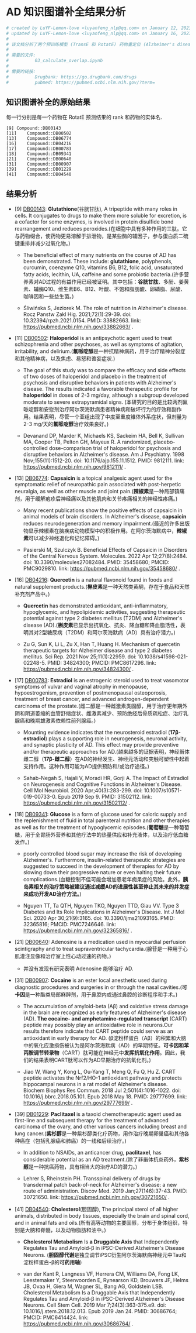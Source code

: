 # AD 知识图谱补全结果分析

```python
# created by LuYF-Lemon-love <luyanfeng_nlp@qq.com> on January 12, 2023
# updated by LuYF-Lemon-love <luyanfeng_nlp@qq.com> on January 16, 2023
#
# 该文档分析了两个预训练模型 (TransE 和 RotatE) 药物重定位 (Alzheimer's disease) 重叠的药物.
#
# 需要的文件:
#          03_calculate_overlap.ipynb
#
# 需要的链接:
#          Drugbank: https://go.drugbank.com/drugs
#          pubmed: https://pubmed.ncbi.nlm.nih.gov/?term=
```

## 知识图谱补全的原始结果

每一行分别是每一个药物在 RotatE 预测结果的 rank 和药物的实体名.

```shell
[9]	Compound::DB00143
[11]	Compound::DB00502
[13]	Compound::DB06774
[16]	Compound::DB04216
[17]	Compound::DB00783
[18]	Compound::DB09341
[21]	Compound::DB00640
[31]	Compound::DB00907
[39]	Compound::DB01229
[41]	Compound::DB04540
```

## 结果分析

- [9] [DB00143](https://go.drugbank.com/drugs/DB00143): **Glutathione**(谷胱甘肽), A tripeptide with many roles in cells. It conjugates to drugs to make them more soluble for excretion, is a cofactor for some enzymes, is involved in protein disulfide bond rearrangement and reduces peroxides.(在细胞中具有多种作用的三肽。它与药物缀合，使药物更易溶解于排泄物，是某些酶的辅因子，参与蛋白质二硫键重排并减少过氧化物。)

   - The beneficial effect of many nutrients on the course of AD has been demonstrated. These include: **glutathione**, polyphenols, curcumin, coenzyme Q10, vitamins B6, B12, folic acid, unsaturated fatty acids, lecithin, UA, caffeine and some probiotic bacteria.(许多营养素对AD过程的有益作用已经被证明。其中包括：**谷胱甘肽**、多酚、姜黄素、辅酶Q10、维生素B6、B12、叶酸、不饱和脂肪酸、卵磷脂、尿酸、咖啡因和一些益生菌。)
   
   - Śliwińska S, Jeziorek M. The role of nutrition in Alzheimer's disease. Rocz Panstw Zakl Hig. 2021;72(1):29-39. doi: 10.32394/rpzh.2021.0154. PMID: 33882663. link: https://pubmed.ncbi.nlm.nih.gov/33882663/ .

- [11] [DB00502](https://go.drugbank.com/drugs/DB00502): **Haloperidol** is an antipsychotic agent used to treat schizophrenia and other psychoses, as well as symptoms of agitation, irritability, and delirium.(**氟哌啶醇**是一种抗精神病药，用于治疗精神分裂症和其他精神病，以及焦虑、易怒和谵妄症状.)

   - The goal of this study was to compare the efficacy and side effects of two doses of haloperidol and placebo in the treatment of psychosis and disruptive behaviors in patients with Alzheimer's disease. The results indicated a favorable therapeutic profile for **haloperidol** in doses of 2-3 mg/day, although a subgroup developed moderate to severe extrapyramidal signs. (本研究的目的是比较两剂氟哌啶醇和安慰剂治疗阿尔茨海默病患者精神病和破坏行为的疗效和副作用。结果表明，尽管一个亚组出现了中度至重度锥体外系症状，但剂量为2-3 mg/天的**氟哌啶醇**治疗效果良好。)
   
   - Devanand DP, Marder K, Michaels KS, Sackeim HA, Bell K, Sullivan MA, Cooper TB, Pelton GH, Mayeux R. A randomized, placebo-controlled dose-comparison trial of haloperidol for psychosis and disruptive behaviors in Alzheimer's disease. Am J Psychiatry. 1998 Nov;155(11):1512-20. doi: 10.1176/ajp.155.11.1512. PMID: 9812111. link: https://pubmed.ncbi.nlm.nih.gov/9812111/ .

- [13] [DB06774](https://go.drugbank.com/drugs/DB06774): **Capsaicin** is a topical analgesic agent used for the symptomatic relief of neuropathic pain associated with post-herpetic neuralgia, as well as other muscle and joint pain.(**辣椒素**是一种局部镇痛剂，用于缓解疱疹后神经痛以及其他肌肉和关节疼痛相关的神经性疼痛。)

   - Many recent publications show the positive effects of capsaicin in animal models of brain disorders. In Alzheimer's disease, **capsaicin** reduces neurodegeneration and memory impairment.(最近的许多出版物显示辣椒素在脑疾病动物模型中的积极作用。在阿尔茨海默病中，**辣椒素**可以减少神经退化和记忆障碍。)
   
   - Pasierski M, Szulczyk B. Beneficial Effects of Capsaicin in Disorders of the Central Nervous System. Molecules. 2022 Apr 12;27(8):2484. doi: 10.3390/molecules27082484. PMID: 35458680; PMCID: PMC9029810. link: https://pubmed.ncbi.nlm.nih.gov/35458680/ .

- [16] [DB04216](https://go.drugbank.com/drugs/DB04216): **Quercetin** is a natural flavonoid found in foods and natural supplement products.(**槲皮素**是一种天然类黄酮，存在于食品和天然补充剂产品中。)

   - **Quercetin** has demonstrated antioxidant, anti-inflammatory, hypoglycemic, and hypolipidemic activities, suggesting therapeutic potential against type 2 diabetes mellitus (T2DM) and Alzheimer's disease (AD).(**槲皮素**已显示出抗氧化、抗炎、降血糖和降血脂活性，表明其对2型糖尿病（T2DM）和阿尔茨海默病（AD）具有治疗潜力。) 
   
   - Zu G, Sun K, Li L, Zu X, Han T, Huang H. Mechanism of quercetin therapeutic targets for Alzheimer disease and type 2 diabetes mellitus. Sci Rep. 2021 Nov 25;11(1):22959. doi: 10.1038/s41598-021-02248-5. PMID: 34824300; PMCID: PMC8617296. link: https://pubmed.ncbi.nlm.nih.gov/34824300/ .

- [17] [DB00783](https://go.drugbank.com/drugs/DB00783): **Estradiol** is an estrogenic steroid used to treat vasomotor symptoms of vulvar and vaginal atrophy in menopause, hypoestrogenism, prevention of postmenopausal osteoporosis, treatment of breast cancer, and advanced androgen-dependent carcinoma of the prostate.(雌二醇是一种雌激素类固醇，用于治疗更年期外阴和阴道萎缩的血管舒缩症状、雌激素减少、预防绝经后骨质疏松症、治疗乳腺癌和晚期雄激素依赖性前列腺癌。)

   - Mounting evidence indicates that the neurosteroid estradiol (**17β-estradiol**) plays a supporting role in neurogenesis, neuronal activity, and synaptic plasticity of AD. This effect may provide preventive and/or therapeutic approaches for AD.(越来越多的证据表明，神经甾体雌二醇（**17β-雌二醇**）在AD的神经发生、神经元活动和突触可塑性中起着支持作用。这种作用可能为AD提供预防和/或治疗途径。)
   
   - Sahab-Negah S, Hajali V, Moradi HR, Gorji A. The Impact of Estradiol on Neurogenesis and Cognitive Functions in Alzheimer's Disease. Cell Mol Neurobiol. 2020 Apr;40(3):283-299. doi: 10.1007/s10571-019-00733-0. Epub 2019 Sep 9. PMID: 31502112. link: https://pubmed.ncbi.nlm.nih.gov/31502112/ .

- [18] [DB09341](https://go.drugbank.com/drugs/DB09341): **Glucose** is a form of glucose used for caloric supply and the replenishment of fluid in total parenteral nutrition and other therapies as well as for the treatment of hypoglycemic episodes.(**葡萄糖**是一种葡萄糖，用于全胃肠外营养和其他疗法中的热量供应和补充液体，以及治疗低血糖发作。)
   
   - poorly controlled blood sugar may increase the risk of developing Alzheimer's. Furthermore, insulin-related therapeutic strategies are suggested to succeed in the development of therapies for AD by slowing down their progressive nature or even halting their future complications.(血糖控制不佳可能会增加患老年痴呆症的风险。此外，**胰岛素相关的治疗策略被建议通过减缓AD的进展性甚至停止其未来的并发症来成功开发AD治疗方法。**)
   
   - Nguyen TT, Ta QTH, Nguyen TKO, Nguyen TTD, Giau VV. Type 3 Diabetes and Its Role Implications in Alzheimer's Disease. Int J Mol Sci. 2020 Apr 30;21(9):3165. doi: 10.3390/ijms21093165. PMID: 32365816; PMCID: PMC7246646. link: https://pubmed.ncbi.nlm.nih.gov/32365816/ .

- [21] [DB00640](https://go.drugbank.com/drugs/DB00640): Adenosine is a medication used in myocardial perfusion scintigraphy and to treat supraventricular tachycardia.(腺苷是一种用于心肌灌注显像和治疗室上性心动过速的药物。)

   - 并没有发现有研究表明 Adenosine 能够治疗 AD.

- [31] [DB00907](https://go.drugbank.com/drugs/DB00907): **Cocaine** is an ester local anesthetic used during diagnostic procedures and surgeries in or through the nasal cavities.(**可卡因**是一种酯类局部麻醉剂，用于鼻腔内或通过鼻腔的诊断程序和手术。) 

   - The accumulation of amyloid-beta (Aβ) and oxidative stress damage in the brain are recognized as early features of Alzheimer's disease (AD). **The cocaine- and amphetamine-regulated transcript** (CART) peptide may possibly play an antioxidative role in neurons.Our results therefore indicate that CART peptide could serve as an antioxidant in early therapy for AD. (β淀粉样蛋白（Aβ）的积累和大脑中的氧化应激损伤被认为是阿尔茨海默病（AD）的早期特征。**可卡因和苯丙胺调节转录物**（CART）肽可能在神经元中**发挥抗氧化作用**。因此，我们的结果表明CART肽可以作为AD早期治疗的抗氧化剂。)
   
   - Jiao W, Wang Y, Kong L, Ou-Yang T, Meng Q, Fu Q, Hu Z. CART peptide activates the Nrf2/HO-1 antioxidant pathway and protects hippocampal neurons in a rat model of Alzheimer's disease. Biochem Biophys Res Commun. 2018 Jul 2;501(4):1016-1022. doi: 10.1016/j.bbrc.2018.05.101. Epub 2018 May 18. PMID: 29777699. link: https://pubmed.ncbi.nlm.nih.gov/29777699/ .

- [39] [DB01229](https://go.drugbank.com/drugs/DB01229): **Paclitaxel** is a taxoid chemotherapeutic agent used as first-line and subsequent therapy for the treatment of advanced carcinoma of the ovary, and other various cancers including breast and lung cancer.(**紫杉醇**是一种紫杉醇类化疗药物，用作治疗晚期卵巢癌和其他各种癌症（包括乳腺癌和肺癌）的一线和后续治疗。)

   - In addition to NSAIDs, an anticancer drug, **paclitaxel**, has considerable potential as an AD treatment.(除了非甾体抗炎药外，**紫杉醇**是一种抗癌药物，具有相当大的治疗AD的潜力。)
   
   - Lehrer S, Rheinstein PH. Transspinal delivery of drugs by transdermal patch back-of-neck for Alzheimer's disease: a new route of administration. Discov Med. 2019 Jan;27(146):37-43. PMID: 30721650. link: https://pubmed.ncbi.nlm.nih.gov/30721650/ .

- [41] [DB04540](https://go.drugbank.com/drugs/DB04540): **Cholesterol**(胆固醇), The principal sterol of all higher animals, distributed in body tissues, especially the brain and spinal cord, and in animal fats and oils.(所有高等动物的主要固醇，分布于身体组织，特别是大脑和脊髓，以及动物脂肪和油中。)

   - **Cholesterol Metabolism** Is **a Druggable Axis** that Independently Regulates Tau and Amyloid-β in iPSC-Derived Alzheimer's Disease Neurons. (**胆固醇代谢**是独立调节iPSC衍生阿尔茨海默病神经元中Tau和淀粉样蛋白-β的**可药用轴**)
   
   - van der Kant R, Langness VF, Herrera CM, Williams DA, Fong LK, Leestemaker Y, Steenvoorden E, Rynearson KD, Brouwers JF, Helms JB, Ovaa H, Giera M, Wagner SL, Bang AG, Goldstein LSB. Cholesterol Metabolism Is a Druggable Axis that Independently Regulates Tau and Amyloid-β in iPSC-Derived Alzheimer's Disease Neurons. Cell Stem Cell. 2019 Mar 7;24(3):363-375.e9. doi: 10.1016/j.stem.2018.12.013. Epub 2019 Jan 24. PMID: 30686764; PMCID: PMC6414424. link: https://pubmed.ncbi.nlm.nih.gov/30686764/ .